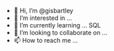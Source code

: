 - 👋 Hi, I’m @gisbartley
- 👀 I’m interested in ...
- 🌱 I’m currently learning ... SQL
- 💞️ I’m looking to collaborate on ...
- 📫 How to reach me ...

<!---
gisbartley/gisbartley is a ✨ special ✨ repository because its `README.md` (this file) appears on your GitHub profile.
You can click the Preview link to take a look at your changes.
--->
